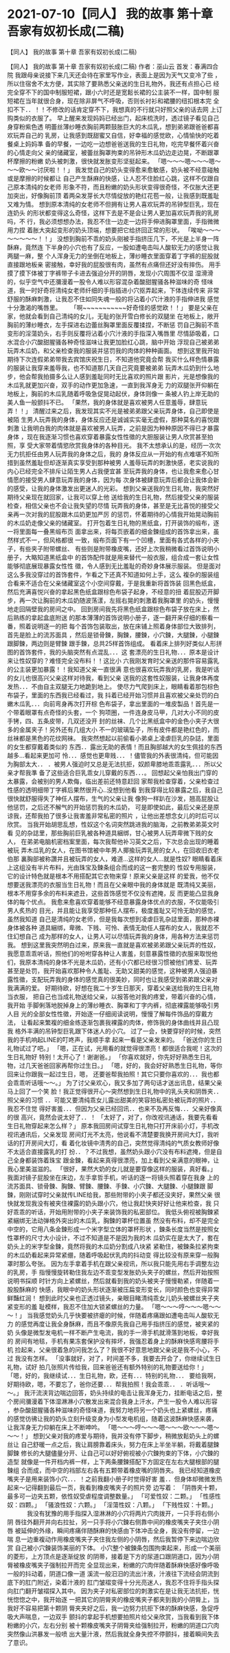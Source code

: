 # 2021-07-10【同人】 我的故事 第十章 吾家有奴初长成(二稿)



【同人】 我的故事 第十章 吾家有奴初长成(二稿)



【同人】 我的故事 第十章 吾家有奴初长成(二稿)
作者：巫山云 首发：春满四合院
我跟母亲说接下来几天还会待在家里写作业，表面上是因为天气又变冷了些 ，所以住宿舍不太方便，其实除了要熟悉父亲送的生日礼物外，我还有点担心已 经完全穿不下的国中制服短裙，跟小六时还是宽鬆长裙的公主装不一样，国中制 服短裙在当年就很合身，现在除非屏气不呼吸，否则长衬衫和裙腰的纽扣根本完 全扣不下．．！！不修改的话肯定穿不下，我想真的不行就只好照父亲的话去网 上订购类似的衣服了。
早上醒来发现妈妈已经出门，起床梳洗时，透过镜子看见自己身穿粉紫色透 明蕾丝薄纱睡衣胸前两颗鼓胀巨大的木瓜乳，想到弟弟跟爸爸都喜欢玩弄自己的 乳房，让我感到既甜蜜又自信，好幸福的感觉欧，心情愉快的吃着餐桌上妈妈準 备的早餐，一边吃一边想爸爸送我的生日礼物，吃完早餐怀着兴奋的心情走向父 亲的储藏室，被蕾丝胸罩拘束的吊钟形木瓜奶边走边晃，不断跟罩杯摩擦的粉嫩 奶头被刺激，很快就发胀变形坚挺起来。
「嗯～～～嗯～～～嗯～～～欧～～讨厌啦！！」
我发觉自己的奶头变得愈来愈敏感，奶头被不经意碰触或是摩擦的时候都让 自己产生酥麻的快感，让人忍不住脸红心跳，这样不仅跟自己原本清纯的女老师 形象不符，而且粉嫩的奶头形状变得很奇怪，不仅胀大还更加突出，好像胸前顶 着两朵发芽长大尽情绽放的艳红花苞一般，让我感到既羞耻又难为情。
想到原本清纯的女老师不但拥有让男人喜欢玩弄的吊钟型巨乳，现在连奶头 的形状都变得这么奇怪，这样下去是不是会让男人更加喜欢玩弄我的乳房吗，不 行，我必须想想办法，我忍不住一边走一边将手伸进胸罩里面，手指微微用力捏 着胀大突起变形的奶头顶端，想要把它给挤回正常的形状。
「唉呦～～～～～～～～！！」
没想到胸前不乖的奶头刚被手指挤压几下，不光是上半身一阵酥麻，竟然连 下半身的小穴也有了反应，一股如遭电击叫人酸软无力的感觉让我两腿一麻，整 个人浑身无力的坐倒在地板上，薄纱睡衣里面穿着丁字裤的屁股就直接跟地板亲 密接触，幸好我的屁股很有肉，虽然有点痛但还好没有摔伤。
用手摸了摸下体被丁字裤带子卡进去强迫分开的阴唇，发现小穴周围不仅湿 湿滑滑的，似乎空气中还瀰漫着一股令人难以形容混杂着酸甜腥骚各种滋味的奇 怪味道，我一时好奇将清纯女老师纤细的手指插进小穴抠弄起来，下体连续传来 非常舒服的酥麻刺激，让我忍不住如同失魂一般的将沾着小穴汁液的手指伸进我 感觉十分激渴的嘴唇里。 　   「啊~~~~~~~~~~~好奇怪的感觉欧！！」
要是父亲在家，他就会看到自己清纯的女儿，无耻的张开雪白修长的双腿坐 在地板上，敞开胸前的薄纱睡衣，左手探进右边蕾丝胸罩里面反覆揉捏，不断惩 罚自己胸前不乖变形的淫蕩奶头，右手则反覆将沾着小穴汁液的手指深入嘴唇里 尽情舔吸着，口水混合小穴酸甜腥骚各种奇怪滋味让我更加脸红心跳，脑中开始 浮现自己被弟弟玩弄木瓜奶，和父亲检查我的服装并惩罚我的肉体的种种画面。
想到这里我开始期待下次连假弟弟带我去宾馆庆祝生日，不知道他究竟会帮 我买什么样色情暴露的服装让我穿来羞辱我，也不知道那几天自己究竟要被弟弟 玩弄木瓜奶到什么地步，他会帮我拍摄多么让人感到羞耻同时无比喜欢的照片跟 影片，光是想像我的木瓜乳就更加兴奋，双手的动作更加急速，一直到我浑身无 力的双腿张开仰躺在地板上，胸前的木瓜乳随着呼吸急促晃动起伏，身体则像一 条被人钓上岸无助的美人鱼一般颤抖不已。
「果然，我的身体就是喜欢被男人任意羞辱，肆意玩弄！！」
清醒过来之后，我发现其实不光是被弟弟跟父亲玩弄身体，自己即使是被陌 生男人玩弄我的身体，身体反应还是诚诚实实毫无虚假，那种莫名的喜悦跟刺激 让我明白我的肉体就是喜欢被男人玩弄，之前是因为种种原因不得已才暴露身体 ，现在我逐渐习惯也喜欢穿着暴露女性性徵的大胆服装让男人欣赏甚至拍照，享 受大家带着情慾欣赏我身体的各种目光。
我不太想承认的是，经历一次次无力抗拒任由男人玩弄我的身体之后，我的 身体反应从一开始的有点难堪不知所措到虽然羞耻但却逐渐真实享受到那种被男 人羞辱玩弄的刺激快感，老实说我的内心已经完全不排斥让陌生男人占我便宜甚 至玩弄我的身体，也让我愈来愈心甘情愿的接受男人肆意玩弄我的身体，因为每 次身体被肆意玩弄后都会让我体会新的感受，让我的身体激发出更迷人的光彩。
想到父亲送我的生日礼物，我突然好期待父亲现在就回家，让我可以穿上他 送给我的生日礼物，然后接受父亲的服装检查，相信父亲也不会让我失望的尽情 玩弄我的身体，甚至是无比喜悦的接受父亲再一次对我的屁股跟木瓜奶更加严厉 的惩罚，怀着期待的心情我开始晃动胸前的木瓜奶走像父亲的储藏室。
打开包着生日礼物的黑纸盒，打开装饰的缎布，逐一将里面每一叠黑缎布页 面拿出来，将每页嵌着的细金鍊组成的首饰拿出来，虽然样式不一，但风格都很 一致，缎布页面下有一个凹槽，里面有各式各样的小夹子，有些夹子附带螺丝、 有些则是附带橡皮嘴，还好上次我稍微看过首饰说明小册子，大略知道黑纸盒中 的首饰配件就是用来替代一般衣服，组合成一套让女性能够彻底展现暴露女性性 徵，令人感到无比羞耻的奇妙身体展示服装。
但是面对这么多我没穿过的首饰套件，乍看之下还真不知道如何上手，这么 複杂的服装组合看来不适合在父亲储藏室这个小空间穿戴，于是我重新将首饰装 回黑色纸盒，然后充满喜悦兴奋的拿起黑色纸盒跟棕色布袋子起身，不经意的扭 着屁股迈开脚步，再一次让胸前的木瓜奶随波荡漾，左摇右晃的刺激着我胸罩里 的奶头，慢慢地走回隔壁我的房间之中。
回到房间我先将黑色纸盒跟棕色布袋子放在床上，然后熟练的拿起盒底附送 的那本薄薄的首饰说明小册子，逐一翻开来仔细的察看一番，照着说明逐一的把 每个首饰包装取出，放在床铺上照着身体部位大致排列，首先是脸上的流苏面具 ，然后是锁骨鍊，胸鍊，腰鍊，小穴鍊，大腿鍊，小腿鍊跟脚鍊，两边则是臂鍊 跟手鍊，总共25样首饰组成。
看着床上排列好类似人形拼图的首饰套件，我的头脑突然有点混乱．．．这 套漂亮的生日礼物．．．原本是设计来让性奴穿的？难怪完全没布料！！这比小 六我刚发育时父亲送的那件容易露乳的公主装更加暴露！！我知道父亲一直很满 意也很喜欢玩弄我的乳房，我是听话的女儿也很高兴父亲这样对待我，看到父亲 送我的这套性奴服装，让我身体再度发热．．．不由自主双腿无力地跪到地上。
使尽力气爬到床上，眼睛看着那包棕色布袋子，里面的东西我已经看过，我 抖着已经开始习惯并且喜欢被父亲处罚的白嫩木瓜乳．．．向前弯身再次打开棕 色布袋子，拿出里面的一堆皮製品！首先是一个带着眼罩有点奇怪的头套，一个 狗项圈，一件连身皮马甲，几对大小不同的皮手铐，四、五条皮带，几双还没开 封的丝袜、几个比黑纸盒中的金色小夹子大很多的金属夹子！另外还有几组大小 不一的玻璃坠子，所有皮件都是艳红色的，而丝袜都是黑色的花纹网袜。
我突然想起以前偷看小弟桌上凌虐巨乳的杂誌，里面的女生都穿戴着类似的 东西．．露出无助的表情！而且胸部越大的女生佩挂的东西越多…看起来更加可 怜．．．感觉也更卑贱．．．！儘管我的外表很清纯，但可能因为胸部太大．． ．被男人强迫时又总是无法抗拒，奴颜卑膝地乖乖露乳．．．所以父亲才帮我準 备了这些适合巨乳乖女儿穿戴的东西．．．。
回想起父亲怕我出门穿的太暴露，会被别的男人欺侮，临出差前还特意赶回 家帮我检查穿着，父亲检查过性感的透明细带丁字裤后果然很开心..没想到他看 到我穿得比较暴露之后，我自己很快就舒服得失了神任人摆布，生气的父亲让我 像狗一样趴在沙发，翘高屁股让他惩罚，之后还不解气的开始惩罚我的木瓜奶， 可是即使如此，最后父亲还是原谅我，还帮我拍了很多让我害羞非常私密的照片 ，让他出差想念女儿的时后可以欣赏。
当我开始胡思乱想，性奴这个名词突然跳进我的脑海，之前教弟弟英文时看 见的杂誌里，那些胸前巨乳被各种道具綑绑，甘心被男人玩弄卑微下贱的女人， 在弟弟电脑机密档案里面，每次我帮他补习英文之后，下次总会出现的睡着被玩 弄木瓜乳的女人，在图书馆被中年男人揶揄玩弄乳房的女人，在回收旧衣老伯那 裏胸部被称讚并且被玩弄的女人，难道...这样的女人...就是性奴?
眼睛看着床上这组没有半片布料，光由珠宝及鍊条组合而成的这一套完整的 性奴专用服装，它的设计特色就是根本不用搭配其它衣物来穿！原来父亲是这样 的爱我，他不仅想要送我漂亮的衣服当生日礼物！而且在父亲眼中我的身体就是 既清纯又美丽，根本不用穿多余的布料来遮丑，这些首饰感觉不仅没有遮掩，反 而更能凸显我身体的每个优点。
我愈来愈喜欢穿着能够不经意暴露身体优点的衣服，不仅能吸引男人炙热的 目光，并且能让我享受那种任人摆布，极度羞耻又可怜无助的感觉，虽然我知道 自己是清纯的女老师，但是我每次想到凌虐巨乳杂誌里面，那种赤裸身体被各种 道具綑绑，卑微、下贱、可怜、表情无助任人摆布的女人，我就忍不住幻想自己 成为那样的女人，让男人可以尽情玩弄我的身体，用各种方法来惩罚我。
想到这里我突然明白过来，原来我一直就是喜欢被弟弟跟父亲玩弄的性奴， 我愿意乖乖听话，照他们的吩咐穿各种让人害羞，刻意暴露性徵的衣服来取悦他 们，我原本清纯的身体不光是木瓜奶，还有小穴都已经很习惯被他们疼爱、玩弄 甚至是处罚，我开始喜欢那种令人羞耻、无助又甜美的感觉，这种被男人强迫暴 露性徵，支配玩弄我的身体的感觉真的很美妙，同时也让我感受到弟弟跟父亲对 我满满的爱。
好期待欧，好想在我二十岁生日那天，穿着父亲送给我的生日礼物当衣服， 把自己也当成礼物送给父亲，以报答他对我的疼爱，带着兴奋的心情，我开始 手脚俐落地脱掉身上的薄纱睡衣、胸罩和丁字内裤，彻底裸露能够吸引男人目 光的全部女性性徵，开始逐一仔细阅读说明，慢慢了解每件饰品的穿戴方法， 让看起来繁複的细金练逐渐包裹我裸露的肉体，修饰我的身体曲线并且凸现我 格外丰满的吊钟型巨乳跟下体迷人的小穴。      过了一会，快要穿好的时候，突然我的手机响起LINE的叮咚声，我顺手拿 起来一看是父亲发来的。
「爸送你的生日礼物试过了吧。」
「嗯，正在试，光用看的就觉得很漂亮！都很适合我呢！这次的生日礼物好 特别！太开心了！谢谢爸。」
「你喜欢就好，你先好好熟悉生日礼物，过几天爸爸回家再帮你过生日。」
「嗯，好的，我会好好熟悉生日礼物，等你回来让你跟我一起过生日，嗯， 还要爸帮我拍照！其它只要你喜欢的．．．我也都会乖乖听话哦～～。」
为了讨父亲欢心，我又多加了两句话才送出讯息，结果父亲马上回了一个笑 脸！我正觉得很开心～突然想到生日礼物中的乳头夹和阴唇夹．．照父亲的习惯 ．．可能又要清纯乖女儿露出甜美的笑容拍私密处被玩弄的照片．．我忍不住觉 得好害羞．．．但因为父亲已经回讯．．也来不及再反悔．．．父亲好像真的很 高兴，竟然会说太好了．．！
「太好了，对了，你改视讯通话，我要先看看生日礼物穿起来怎么样？」
原本我回房间试穿生日礼物只打开床前小灯，手机改视讯通讯后，父亲发现 房间灯光不太亮，他说看不清楚要我换开房间大灯，我听话的打开房间大灯，看 着化妆镜中清秀的自己，突然觉得清纯的气质女教师好像不太适合直接露乳的打 扮．．？不过我想，虽然奶头跟小穴没有布料遮掩，但是自己全身都装饰着珠宝 跟金鍊，看起来真得很漂亮，加上看到父亲满意的眼神，让我心里美滋滋的。
「很好，果然大奶的女儿就是要穿像这样的服装，真好看。」
我面对镜子屁股坐在床边，左手拿哲手机，听话的逐一将镜头照着穿在我身 上的流苏面具、锁骨鍊、胸鍊、臂鍊、腰鍊、手鍊、小穴鍊、大腿鍊、小腿鍊跟 脚鍊，刚刚试穿时父亲就传LINE给我，那些附带的小夹子都还没夹好，果然父亲 很快就发现我没有被夹住裸露的奶头跟小穴，他让我赶快夹好好让他来检查，我 只好乖乖的听话，开始用附带的小夹子来装饰我的私密部位。
我低头俯视被胸鍊紧紧綑绑无法动弹格外突出的木瓜乳，胸鍊的罩杯位置虽 然没有布料，却不是完全中空的，它用八条金鍊形成一个米字型立体的罩杯形状 ，鍊条长度当然是按照女性罩杯的尺寸大小设计，不过不知道是不是因为我的木 瓜奶实在是太大了，套在奶头上的米字型金鍊，竟然将我的木瓜奶分割成八块紧 紧勒住，被鍊条拉紧拘束的木瓜奶看起来异常紧绷，随着呼吸起伏乳肉的抖动变 得比较没有原来穿一般胸罩时那么夸张。
因为左手拿着手机在跟父亲视讯，所以我只能先用右手调整左边的乳房，手 指慢慢旋转勒住我左边不乖变型发胀奶头夹子的螺丝，然后开始按照说明书採顺 时针方向上紧螺丝，然后就看到我的奶头被夹子慢慢勒紧，伴随着一股股酥麻的 快感，我眼中的奶头形状逐渐被压扁变形变长，同时颜色也变得异常鲜豔红润！ 想到此时父亲也正透过镜头，亲眼目睹清纯乖女儿奶头被螺丝夹子夹紧变形的羞 耻模样，我忍不住加大锁紧螺丝的力量。
「嗯～～～哼～～～嗯～～～！」
当我感觉奶头几乎快要被挤瘪的时候，伴随着疼痛跟如遭电击叫人酸软无力 的感觉再度让我全身酥麻，而且不像原先我自己用手指挤压的感觉，被夹紧的奶 头像是微型发电机一样不断产生电流，我的手一滑手机就滑落到地板，幸好我的 房间有地毯，手机有果冻套保护没有摔坏，我强忍着身上的酥麻快感弯腰将手机 捡起来，父亲很着急的问我怎么了？我很不好意思地跟父亲说是我不小心，不过 我没有怎样。     「没事就好，对了，时间差不多，我要去开会了，你继续试生日礼物，试好 拍几张照片传给我，回来爸爸还有额外特别的礼物要送给你！」
「嗯，好的，我继续试．．．生日礼物，欧，还有．．．特别的礼物．．． 要给我啊，好期待欧，嗯，不要忘了，爸你还要．．．帮我拍照！我会乖乖．． ．听话哦～～。」
我汗流浃背边喘边回答，奶头持续的电击让我浑身无力，挂断电话之后，整 个房间瀰漫着下体湿淋淋小穴散发出来混合我身上汗水，产生一股令人难以形容 ，参杂酸甜腥骚各种滋味的奇怪味道，我努力地将另一个奶头也上紧螺丝，疼痛 的感觉彷彿让我的奶头立刻升级变身为小型发电机组，随着这波酥麻快感来袭， 让我浑身无力仰躺在床上不断呻吟。
「嗯～～～哼～～～嗯～～～欧～～～嗯～～～！」
想到父亲对我的疼爱与期待，我并没有停下脚步，稍微放鬆奶头上的螺丝让 自己舒暖一点之后，我让肩膀靠着床头，努力在床上半坐半躺，将戴着腿鍊脚鍊 修长的大腿儘量分开、让自己可以好好俯视被小穴鍊拘束的下体，小穴鍊的造型 就像是一件开档内裤一样，上下两条腰鍊搭配下方固定在左右大腿根部的腿鍊组 合而成，而中空的裆部左右各有五颗带着橡皮嘴的阴唇夹。
我已经知道橡皮嘴夹子是用来装饰小穴．．．！之前我翻小册子时觉得好害 羞．．但身体却微微发热起来～记得翻到最后一页，我看到橡皮嘴夹子的照片旁 边写着：
「阴唇夹十颗，最多可一边夹五颗，依性奴受虐程度调整数量。」
「可爱性奴：二颗。」
「性感性奴：四颗。」
「骚浪性奴：六颗。」
「淫蕩性奴：八颗。」
「下贱性奴：十颗。」 　　 　我没有犹豫的用手指探入湿淋淋的小穴将两片穴肉拨开，一只手将右侧小阴 唇往外翻开并向右拉扯，另一只手将小穴鍊右侧靠中间的橡皮嘴夹子夹住小阴唇 被延伸的外缘，瞬间疼痛伴随酥麻的快感由下体冲击全身，我没有停留，一边喘 息一边重複动作用橡皮嘴夹子夹住我左侧的小阴唇，然后我暂停下来边喘边欣赏 自己被小穴鍊装饰美丽的下体。
小穴整个被鍊条包围拘束起来，形成一个美丽的菱形，上方顶点是逐渐绽放 的阴蒂，接着是下方的尿道口跟阴道口，因为小阴脣被橡皮嘴夹子强制拉开而完 全显现出来，粉嫩的穴肉伴随着酥麻快感好像呼吸一般的抖动着，阴道口像一道 溪流一般汨汨的流出汁液，汁液往下流经会阴流到底下的肛门附近，染着汁液的 肛门皱褶变得十分光亮迷人，我忍不住将手指头探向肛门翻开皱褶探入其中。
因为夹子对私密部位的刺激实在是让我无法抗拒，恍恍惚惚之中，我开始逐 一把其它的阴脣夹的橡皮嘴夹子都夹到我的小阴脣上，当我好不容易把第十颗阴 脣夹夹好之后，我一边努力抗拒下体的酥麻快感，急促呼吸大声喘息，一边双手 颤抖的拿起手机想要拍照片给父亲欣赏，当我看到我下体粉嫩的小穴，左右分别 被十颗橡皮嘴夹子阴脣夹给强制拉开，粉嫩的阴道口穴肉突然像山洪暴发一般喷 出大量汁液，然后我就全身失控不停颤抖，接着瞬间失去了意识。



